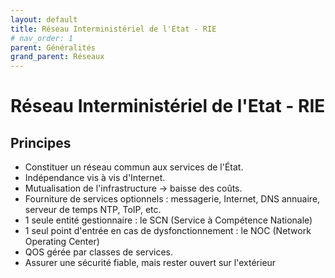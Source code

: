 ```yaml
---
layout: default
title: Réseau Interministériel de l'Etat - RIE
# nav_order: 1
parent: Généralités
grand_parent: Réseaux
---
```


# Réseau Interministériel de l'Etat - RIE

## Principes

- Constituer un réseau commun aux services de l'État.
- Indépendance vis à vis d'Internet.
- Mutualisation de l'infrastructure → baisse des coûts.
- Fourniture de services optionnels : messagerie, Internet, DNS annuaire, serveur de temps NTP, ToIP, etc.
- 1 seule entité gestionnaire : le SCN (Service à Compétence Nationale)
- 1 seul point d'entrée en cas de dysfonctionnement : le NOC (Network Operating Center)
- QOS gérée par classes de services.
- Assurer une sécurité fiable, mais rester ouvert sur l'extérieur
